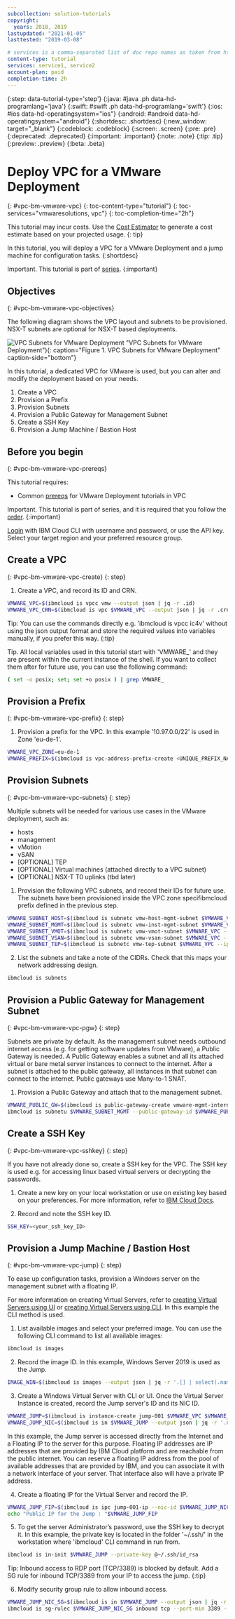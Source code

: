 ```yaml
---
subcollection: solution-tutorials
copyright:
  years: 2018, 2019
lastupdated: "2021-01-05"
lasttested: "2019-03-08"

# services is a comma-separated list of doc repo names as taken from https://github.ibm.com/cloud-docs/
content-type: tutorial
services: service1, service2
account-plan: paid
completion-time: 2h
---
```


{:step: data-tutorial-type='step'}
{:java: #java .ph data-hd-programlang='java'}
{:swift: #swift .ph data-hd-programlang='swift'}
{:ios: #ios data-hd-operatingsystem="ios"}
{:android: #android data-hd-operatingsystem="android"}
{:shortdesc: .shortdesc}
{:new_window: target="_blank"}
{:codeblock: .codeblock}
{:screen: .screen}
{:pre: .pre}
{:deprecated: .deprecated}
{:important: .important}
{:note: .note}
{:tip: .tip}
{:preview: .preview}
{:beta: .beta}

# Deploy VPC for a VMware Deployment
{: #vpc-bm-vmware-vpc}
{: toc-content-type="tutorial"}
{: toc-services="vmwaresolutions, vpc"}
{: toc-completion-time="2h"}

<!--##istutorial#-->
This tutorial may incur costs. Use the [Cost Estimator](https://{DomainName}/estimator/review) to generate a cost estimate based on your projected usage.
{: tip}
<!--#/istutorial#-->

In this tutorial, you will deploy a VPC for a VMware Deployment and a jump machine for configuration tasks.
{:shortdesc}

Important. This tutorial is part of [series](https://{DomainName}/docs/solution-tutorials?topic=solution-tutorials-vpc-bm-vmware#vpc-bm-vmware-objectives).
{:important}

## Objectives
{: #vpc-bm-vmware-vpc-objectives}

The following diagram shows the VPC layout and subnets to be provisioned. NSX-T subnets are optional for NSX-T based deployments.

![VPC Subnets for VMware Deployment](images/solution63-ryo-vmware-on-vpc/Self-Managed-Simple-20210813v1-VPC-subnets.svg) "VPC Subnets for VMware Deployment"){: caption="Figure 1. VPC Subnets for VMware Deployment" caption-side="bottom"}

In this tutorial, a dedicated VPC for VMware is used, but you can alter and modify the deployment based on your needs.  

1. Create a VPC
2. Provision a Prefix
3. Provision Subnets
4. Provision a Public Gateway for Management Subnet
5. Create a SSH Key
6. Provision a Jump Machine / Bastion Host

## Before you begin
{: #vpc-bm-vmware-vpc-prereqs}

This tutorial requires:
* Common [prereqs](https://{DomainName}/docs/solution-tutorials?topic=solution-tutorials-vpc-bm-vmware#vpc-bm-vmware-prereqs) for VMware Deployment tutorials in VPC

Important. This tutorial is part of series, and it is required that you follow the [order](https://{DomainName}/docs/solution-tutorials?topic=solution-tutorials-vpc-bm-vmware#vpc-bm-vmware-objectives).
{:important}

[Login](https://{DomainName}/docs/cli?topic=cli-getting-started) with IBM Cloud CLI with username and password, or use the API key. Select your target region and your preferred resource group.

## Create a VPC
{: #vpc-bm-vmware-vpc-create}
{: step}

1. Create a VPC, and record its ID and CRN.

```bash
VMWARE_VPC=$(ibmcloud is vpcc vmw --output json | jq -r .id)
VMWARE_VPC_CRN=$(ibmcloud is vpc $VMWARE_VPC --output json | jq -r .crn)
```

Tip: You can use the commands directly e.g. 'ibmcloud is vpcc ic4v' without using the json output format and store the required values into variables manually, if you prefer this way.
{:tip}

Tip. All local variables used in this tutorial start with 'VMWARE_' and they are present within the current instance of the shell. If you want to collect them after for future use, you can use the following command:

```bash
( set -o posix; set; set +o posix ) | grep VMWARE_
```

## Provision a Prefix
{: #vpc-bm-vmware-vpc-prefix}
{: step}

1. Provision a prefix for the VPC. In this example '10.97.0.0/22' is used in Zone 'eu-de-1'.

```bash
VMWARE_VPC_ZONE=eu-de-1
VMWARE_PREFIX=$(ibmcloud is vpc-address-prefix-create <UNIQUE_PREFIX_NAME> $VMWARE_VPC $VMWARE_VPC_ZONE 10.97.0.0/22)
```

## Provision Subnets
{: #vpc-bm-vmware-vpc-subnets}
{: step}

Multiple subnets will be needed for various use cases in the VMware deployment, such as:

* hosts
* management
* vMotion
* vSAN
* [OPTIONAL] TEP
* [OPTIONAL] Virtual machines (attached directly to a VPC subnet)
* [OPTIONAL] NSX-T T0 uplinks (tbd later)

1. Provision the following VPC subnets, and record their IDs for future use. The subnets have been provisioned inside the VPC zone specifibmcloud prefix defined in the previous step.

```bash
VMWARE_SUBNET_HOST=$(ibmcloud is subnetc vmw-host-mgmt-subnet $VMWARE_VPC --ipv4-cidr-block 10.97.0.0/25 --zone $VMWARE_VPC_ZONE --output json | jq -r .id)
VMWARE_SUBNET_MGMT=$(ibmcloud is subnetc vmw-inst-mgmt-subnet $VMWARE_VPC --ipv4-cidr-block 10.97.0.128/25 --zone $VMWARE_VPC_ZONE --output json | jq -r .id)
VMWARE_SUBNET_VMOT=$(ibmcloud is subnetc vmw-vmot-subnet $VMWARE_VPC --ipv4-cidr-block 10.97.1.0/25 --zone $VMWARE_VPC_ZONE --output json | jq -r .id)
VMWARE_SUBNET_VSAN=$(ibmcloud is subnetc vmw-vsan-subnet $VMWARE_VPC --ipv4-cidr-block 10.97.2.0/25 --zone $VMWARE_VPC_ZONE --output json | jq -r .id)
VMWARE_SUBNET_TEP=$(ibmcloud is subnetc vmw-tep-subnet $VMWARE_VPC --ipv4-cidr-block 10.97.1.128/25 --zone $VMWARE_VPC_ZONE --output json | jq -r .id)
```

2. List the subnets and take a note of the CIDRs. Check that this maps your network addressing design.

```bash
ibmcloud is subnets
```

## Provision a Public Gateway for Management Subnet
{: #vpc-bm-vmware-vpc-pgw}
{: step}

Subnets are private by default. As the management subnet needs outbound internet access (e.g. for getting software updates from VMware), a Public Gateway is needed. A Public Gateway enables a subnet and all its attached virtual or bare metal server instances to connect to the internet. After a subnet is attached to the public gateway, all instances in that subnet can connect to the internet. Public gateways use Many-to-1 SNAT.

1. Provision a Public Gateway and attach that to the management subnet.

```bash
VMWARE_PUBLIC_GW=$(ibmcloud is public-gateway-create vmware-mgmt-internet-outbound $VMWARE_VPC $VMWARE_VPC_ZONE --output json | jq -r .id)
ibmcloud is subnetu $VMWARE_SUBNET_MGMT --public-gateway-id $VMWARE_PUBLIC_GW
```

## Create a SSH Key
{: #vpc-bm-vmware-vpc-sshkey}
{: step}

If you have not already done so, create a SSH key for the VPC. The SSH key is used e.g. for accessing linux based virtual servers or decrypting the passwords.

1. Create a new key on your local workstation or use on existing key based on your preferences. For more information, refer to [IBM Cloud Docs](https://{DomainName}/docs/vpc?topic=vpc-ssh-keys).

2. Record and note the SSH key ID.

```bash
SSH_KEY=<your_ssh_key_ID>
```

## Provision a Jump Machine / Bastion Host
{: #vpc-bm-vmware-vpc-jump}
{: step}

To ease up configuration tasks, provision a Windows server on the management subnet with a floating IP.  

For more information on creating Virtual Servers, refer to [creating Virtual Servers using UI](https://{DomainName}/docs/vpc?topic=vpc-creating-virtual-servers) or [creating Virtual Servers using CLI](https://{DomainName}/docs/vpc?topic=vpc-creating-virtual-servers-cli). In this example the CLI method is used.

1. List available images and select your preferred image. You can use the following CLI command to list all available images:

```bash
ibmcloud is images
```

2. Record the image ID. In this example, Windows Server 2019 is used as the Jump.

```bash
IMAGE_WIN=$(ibmcloud is images --output json | jq -r '.[] | select(.name == "ibm-windows-server-2019-full-standard-amd64-6")'.id)
```

3. Create a Windows Virtual Server with CLI or UI. Once the Virtual Server Instance is created, record the Jump server's ID and its NIC ID.

```bash
VMWARE_JUMP=$(ibmcloud is instance-create jump-001 $VMWARE_VPC $VMWARE_VPC_ZONE bx2-2x8 $VMWARE_SUBNET_MGMT --image-id $IMAGE_WIN --key-ids $SSH_KEY --output json | jq -r .id)
VMWARE_JUMP_NIC=$(ibmcloud is in $VMWARE_JUMP --output json | jq -r '.network_interfaces[0].id')
```

In this example, the Jump server is accessed directly from the Internet and a Floating IP to the server for this purpose. Floating IP addresses are IP addresses that are provided by IBM Cloud platform and are reachable from the public internet. You can reserve a floating IP address from the pool of available addresses that are provided by IBM, and you can associate it with a network interface of your server. That interface also will have a private IP address.

4. Create a floating IP for the Virtual Server and record the IP.

```bash
VMWARE_JUMP_FIP=$(ibmcloud is ipc jump-001-ip --nic-id $VMWARE_JUMP_NIC --output json | jq -r .address)
echo "Public IP for the Jump : "$VMWARE_JUMP_FIP
```

5. To get the server Administrator’s password, use the SSH key to decrypt it. In this example, the private key is located in the folder '~/.ssh/' in the workstation where 'ibmcloud' CLI command in run from.

```bash
ibmcloud is in-init $VMWARE_JUMP --private-key @~/.ssh/id_rsa
```

Tip: Inbound access to RDP port (TCP/3389) is blocked by default. Add a SG rule for inbound TCP/3389 from your IP to access the jump.
{:tip}

6. Modify security group rule to allow inbound access.

```bash
VMWARE_JUMP_NIC_SG=$(ibmcloud is in $VMWARE_JUMP --output json | jq -r '.network_interfaces[0].security_groups[0].id')
ibmcloud is sg-rulec $VMWARE_JUMP_NIC_SG inbound tcp --port-min 3389 --port-max 3389 --remote <add_your_IP_here>
```
